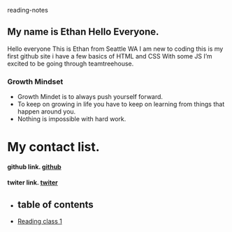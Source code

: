 reading-notes

## My name is Ethan Hello Everyone.
Hello everyone This is Ethan  from Seattle WA I am new to coding this  is my first github site i have a few  basics of HTML and CSS With some JS I’m excited to be going through teamtreehouse.


### Growth Mindset

- Growth Mindet is to always push yourself forward.
- To keep on growing in life you have to keep on learning from things that happen around you.
- Nothing is impossible with hard work.

# My contact list.
#### github link. [github](https://github.com/rejordon93)
#### twiter link. [twiter](https://twitter.com/?lang=en)


- ## table of contents
- [Reading class 1](markdown.md)
